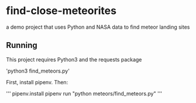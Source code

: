 # find-close-meteorites
a demo project that uses Python and NASA data to find meteor landing sites

## Running

This project requires Python3 and the requests package

'python3 find_meteors.py'

First, install  pipenv.  Then:  

'''
pipenv.install
pipenv run "python meteors/find_meteors.py"
'''